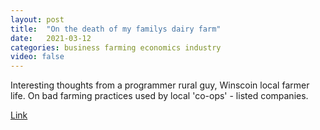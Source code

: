 ```yaml
---
layout: post
title:  "On the death of my familys dairy farm"
date:   2021-03-12
categories: business farming economics industry
video: false
---
```


Interesting thoughts from a programmer rural guy, Winscoin local farmer life.  On bad farming practices used by local 'co-ops' - listed companies.

[Link](/https://abevoelker.com/2019-03-06/on-the-death-of-my-familys-dairy-farm/)